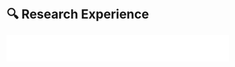 # 🔍 Research Experience

<iframe 
  src="/pdfjs/web/viewer.html?file=/ResearchDetails2.pdf#toolbar=0" 
  width="100%" 
  height="60px" 
  style="border:none;">
</iframe>
